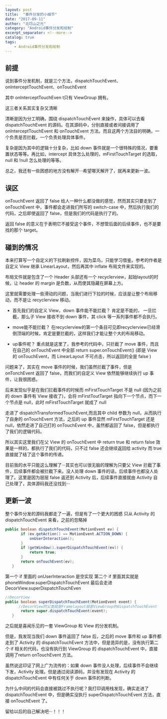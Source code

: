 ```yaml
---
layout: post
title:  "事件分发的小细节"
date: "2017-09-11"
author: "北邙山之光"
category: "Android事件分发和绘制"
excerpt_separator: <!--more-->
catalog: true  
tags: 
    - Android事件分发和绘制
---
```



## 前提
说到事件分发机制，就是三个方法，dispatchTouchEvent、onInterceptTouchEvent、onTouchEvent

其中 onInterceptTouchEven t只有 ViewGroup 拥有。

这三者关系其实复杂又清晰

清晰是因为分工明确，围绕 dispatchTouchEvent 来操作，具体可以去看 dispatchTouchEvent 的源码。在其源码中，分别直接或者间接调用了 onInterceptTouchEvent 和 onTouchEvent 方法。而且这两个方法目的明确，一个负责是否拦截，一个负责处理具体事件。

复杂是因为其中的逻辑十分复杂，比如 down 事件就是一个很特殊的情况，要重置状态等等。再比如，intercept 具体怎么处理的，mFirstTouchTarget 的选取，null 和 !null 怎么处理的等等。

总之，我还有一些困惑的地方没有解开···希望哪天解开了，就再来更新一波。

## 误区
onTouchEvent 返回了 false 给人一种什么都没做的感觉，然而其实只要走到了 onTouchEvent 中，事件都会走进我们所写的 switch-case 中，然后执行我们的代码，之后即使返回了 false，但是我们的代码是执行了的。

返回 false 的意义在于表明它不接受这个事件，不想管后面的后续事件，也不是要找的那个 target。

<!--more-->

## 碰到的情况
本来打算写一个自定义的下拉刷新控件，因为菜鸟，只能学习借鉴。参考的作者是自定义 View 继承 LinearLayout，然后再其中 inflate 布局文件来实现的。

布局文件就是包含了一个 Header 头部还有一个 recyclerview，起始layout的时候，让 header 的 margin 是负数，从而使其隐藏在屏幕上方。

这里就需要处理一些滑动的问题，当我们进行下拉的时候，应该是让整个布局移动，而不是让 recyclerview 移动。

+ 首先我们的自定义 View，down 事件能不能拦截？
  肯定是不能的， 一旦拦截，那么子 View 接收不到 down 事件，其 click 等一系列事件都不会执行。

+ move能不能拦截？
 在recyclerview的第一个条目可见即recyclerview已经滑倒顶端的时候，肯定是要拦截的，这样我们才能让整个大的布局移动。

+ up事件呢？
 重点就是这里了，我参考的代码中，只拦截了 move 事件，而且在自己的 onTouchEvent 中全部 return super.onTouchEvent() (即是 View 的 onTouchEvent，而 LinearLayout 不可点击，所以返回的全是 false )

问题来了，其实在 move 事件的时候，我们虽然拦截了事件，但是 onTonchEvent 返回了 false，而我们的自定义 View 依然能够继续执行 up 事件，让我很困惑。

后来发现似乎是在我们拦截事件的时候而 mFirstTouchTarget 不是 null (因为之前的 down 事件有 View 接收了)，会将 mFirstToutTarget 指向下一个节点，而下一个节点是 null，此时 mFirstTouchTarget 就成了 null

走进了 dispatchTransformedTouchEvent,而且其中 child 参数为 null，从而执行了自身的 onTouchEvent 方法，之后的 up 事件显然 mFirstTouchTarget 还是 null，依然走进了自己打的 onTouchEvent 中，虽然都返回了 false，但是都执行了我们的逻辑代码。

所以其实这里我们在父 View 的 onTouchEvent 中 return true 和 return false 效果是一样的，都执行了我们的代码，只不过 false 还会继续返回给 activity 而 true 直接就了结了这个事件的传递。


目前我的水平只能这么理解了···其实也可以很无脑的理解为只要父 View 拦截了事件，后续事件都会被拦截下来。没人处理 down 事件的话，后续事件也都没人处理了。这里是因为层层 false 返还到 Activity 后，后续事件直接就由 Activity 自己处理了，具体源码我还没找到···


## 更新一波
整个事件分发的源码我都走了一遍，但是有了一个更大的困惑
只从 Activity 的 dispatchTouchEvent 来看，之前的忽略掉

```java
public boolean dispatchTouchEvent(MotionEvent ev) {
       if (ev.getAction() == MotionEvent.ACTION_DOWN) {
           onUserInteraction();
       }
       if (getWindow().superDispatchTouchEvent(ev)) {
           return true;
       }
       return onTouchEvent(ev);
   }
```

第一个 if 里面的 onUserInteraction 是空实现
第二个 if 里面其实就是 phoneWindow.superDispatchTouchEvent 最后会走进 DecorView.superDispatchTouchEven

```java
//DecorView
public boolean superDispatchTouchEvent(MotionEvent event) {
      //DecorView的父类就是Framelayout就是ViewGroup的dispatchTouchEvent
       return super.dispatchTouchEvent(event);
   }
```
之后就是喜闻乐见的一套 ViewGroup 和 View 的分发机制。

但是，我发现当我们 down 事件返回了 false 后，之后的 move 事件和 up 事件都走到了 Activity 的 dispatchTouchEvent 方法中，但是诡异的是，没有执行第二个 if 相关的代码，也没有执行到 ViewGroup 的 dispatchTouchEvent 中，直接调用了return onTouchEvent 方法。

虽然说这印证了网上广为流传的：如果 down 事件没人处理，后续事件不会继续下发，Activity 处理。但是通过阅读源码，并没有发现在 Activity 的 dispatchTouchEvent 中有任何关于 down 事件的判断。


为什么中间的代码会直接被跳过不执行呢？我打印调用栈发现，确实走进了 dispatchTouchEvent 中，但是确实没执行 superDispatchTouchEvent 方法，直接 onTouchEvent 了。


留给以后的自己解决吧···！！！
